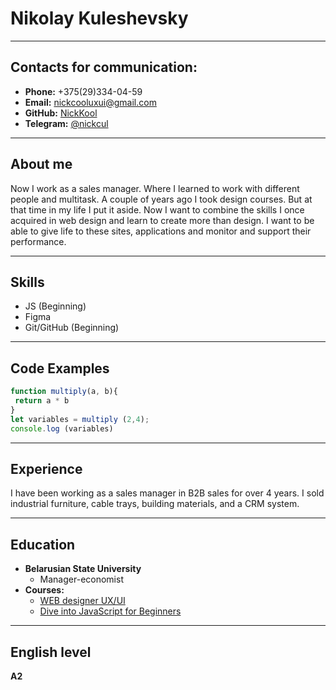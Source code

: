 # Nikolay Kuleshevsky

---

## Contacts for communication:

- **Phone:** +375(29)334-04-59
- **Email:** nickcooluxui@gmail.com
- **GitHub:** [NickKool](https://github.com/NickKool)
- **Telegram:** [@nickcul](https://t.me/nickcul)

---

## About me

Now I work as a sales manager. Where I learned to work with different people and multitask. A couple of years ago I took design courses. But at that time in my life I put it aside. Now I want to combine the skills I once acquired in web design and learn to create more than design. I want to be able to give life to these sites, applications and monitor and support their performance.

---

## Skills

- JS (Beginning)
- Figma
- Git/GitHub (Beginning)

---

## Code Examples

```js
function multiply(a, b){
 return a * b
}
let variables = multiply (2,4);
console.log (variables)
```

---

## Experience

I have been working as a sales manager in B2B sales for over 4 years. I sold industrial furniture, cable trays, building materials, and a CRM system.

---

## Education

- **Belarusian State University**
    - Manager-economist
- **Courses:**
    - [WEB designer UX/UI](https://drive.google.com/file/d/1mp6S1AH623xbFyq6qi2ANaB1yWKEirfI/view?usp=sharing)
    - [Dive into JavaScript for Beginners](https://stepik.org/cert/2840774)

---

## English level

**A2**
